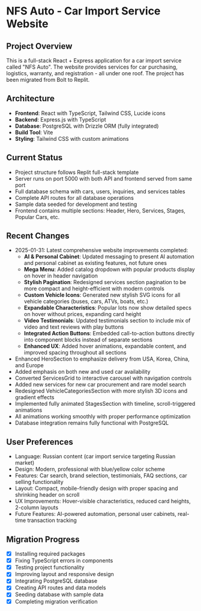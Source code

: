 # NFS Auto - Car Import Service Website

## Project Overview
This is a full-stack React + Express application for a car import service called "NFS Auto". The website provides services for car purchasing, logistics, warranty, and registration - all under one roof. The project has been migrated from Bolt to Replit.

## Architecture
- **Frontend**: React with TypeScript, Tailwind CSS, Lucide icons
- **Backend**: Express.js with TypeScript
- **Database**: PostgreSQL with Drizzle ORM (fully integrated)
- **Build Tool**: Vite
- **Styling**: Tailwind CSS with custom animations

## Current Status
- Project structure follows Replit full-stack template
- Server runs on port 5000 with both API and frontend served from same port
- Full database schema with cars, users, inquiries, and services tables
- Complete API routes for all database operations
- Sample data seeded for development and testing
- Frontend contains multiple sections: Header, Hero, Services, Stages, Popular Cars, etc.

## Recent Changes
- 2025-01-31: Latest comprehensive website improvements completed:
  * **AI & Personal Cabinet**: Updated messaging to present AI automation and personal cabinet as existing features, not future ones
  * **Mega Menu**: Added catalog dropdown with popular products display on hover in header navigation
  * **Stylish Pagination**: Redesigned services section pagination to be more compact and height-efficient with modern controls
  * **Custom Vehicle Icons**: Generated new stylish SVG icons for all vehicle categories (buses, cars, ATVs, boats, etc.)
  * **Expandable Characteristics**: Popular lots now show detailed specs on hover without prices, expanding card height
  * **Video Testimonials**: Updated testimonials section to include mix of video and text reviews with play buttons
  * **Integrated Action Buttons**: Embedded call-to-action buttons directly into component blocks instead of separate sections
  * **Enhanced UX**: Added hover animations, expandable content, and improved spacing throughout all sections
- Enhanced HeroSection to emphasize delivery from USA, Korea, China, and Europe
- Added emphasis on both new and used car availability  
- Converted ServicesGrid to interactive carousel with navigation controls
- Added new services for new car procurement and rare model search
- Redesigned VehicleCategoriesSection with more stylish 3D icons and gradient effects
- Implemented fully animated StagesSection with timeline, scroll-triggered animations
- All animations working smoothly with proper performance optimization
- Database integration remains fully functional with PostgreSQL

## User Preferences
- Language: Russian content (car import service targeting Russian market)
- Design: Modern, professional with blue/yellow color scheme
- Features: Car search, brand selection, testimonials, FAQ sections, car selling functionality
- Layout: Compact, mobile-friendly design with proper spacing and shrinking header on scroll
- UX Improvements: Hover-visible characteristics, reduced card heights, 2-column layouts
- Future Features: AI-powered automation, personal user cabinets, real-time transaction tracking

## Migration Progress
- [x] Installing required packages
- [x] Fixing TypeScript errors in components
- [x] Testing project functionality
- [x] Improving layout and responsive design
- [x] Integrating PostgreSQL database
- [x] Creating API routes and data models
- [x] Seeding database with sample data
- [x] Completing migration verification